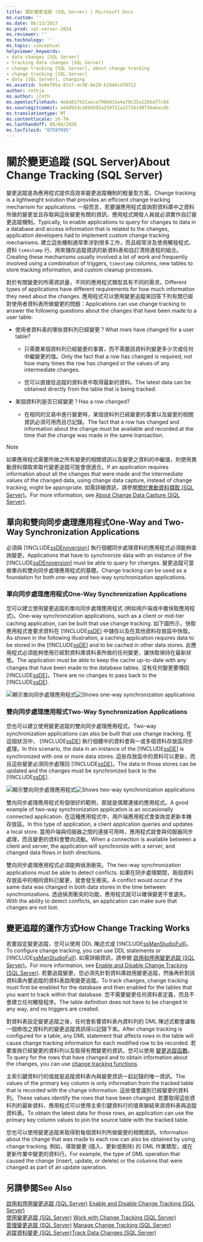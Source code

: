 ```yaml
---
title: 關於變更追蹤 (SQL Server) | Microsoft Docs
ms.custom: ''
ms.date: 06/13/2017
ms.prod: sql-server-2014
ms.reviewer: ''
ms.technology: ''
ms.topic: conceptual
helpviewer_keywords:
- data changes [SQL Server]
- tracking data changes [SQL Server]
- change tracking [SQL Server], about change tracking
- change tracking [SQL Server]
- data [SQL Server], changing
ms.assetid: 5e0ef05a-8317-4c98-be20-b19d4cd78f12
author: rothja
ms.author: jroth
ms.openlocfilehash: 4e8a817421aeca7906d31e4a70c25a12b6af7c0d
ms.sourcegitcommit: ad4d92dce894592a259721a1571b1d8736abacdb
ms.translationtype: MT
ms.contentlocale: zh-TW
ms.lasthandoff: 08/04/2020
ms.locfileid: "87597695"
---
```

# <a name="about-change-tracking-sql-server"></a><span data-ttu-id="99471-102">關於變更追蹤 (SQL Server)</span><span class="sxs-lookup"><span data-stu-id="99471-102">About Change Tracking (SQL Server)</span></span>
  <span data-ttu-id="99471-103">變更追蹤是為應用程式提供高效率變更追蹤機制的輕量型方案。</span><span class="sxs-lookup"><span data-stu-id="99471-103">Change tracking is a lightweight solution that provides an efficient change tracking mechanism for applications.</span></span> <span data-ttu-id="99471-104">一般而言，若要讓應用程式查詢對資料庫中之資料所做的變更並且存取與這些變更有關的資訊，應用程式開發人員就必須實作自訂變更追蹤機制。</span><span class="sxs-lookup"><span data-stu-id="99471-104">Typically, to enable applications to query for changes to data in a database and access information that is related to the changes, application developers had to implement custom change tracking mechanisms.</span></span> <span data-ttu-id="99471-105">建立這些機制通常牽涉到很多工作，而且經常涉及使用觸發程式、資料 `timestamp` 行、用來儲存追蹤資訊的新資料表和自訂清除進程的組合。</span><span class="sxs-lookup"><span data-stu-id="99471-105">Creating these mechanisms usually involved a lot of work and frequently involved using a combination of triggers, `timestamp` columns, new tables to store tracking information, and custom cleanup processes.</span></span>  
  
 <span data-ttu-id="99471-106">對於有關變更的所需資訊量，不同的應用程式類型具有不同的需求。</span><span class="sxs-lookup"><span data-stu-id="99471-106">Different types of applications have different requirements for how much information they need about the changes.</span></span> <span data-ttu-id="99471-107">應用程式可以使用變更追蹤來回答下列有關已經對使用者資料表所做變更的問題：</span><span class="sxs-lookup"><span data-stu-id="99471-107">Applications can use change tracking to answer the following questions about the changes that have been made to a user table:</span></span>  
  
-   <span data-ttu-id="99471-108">使用者資料表的哪些資料列已經變更？</span><span class="sxs-lookup"><span data-stu-id="99471-108">What rows have changed for a user table?</span></span>  
  
    -   <span data-ttu-id="99471-109">只需要某個資料列已經變更的事實，而不需要該資料列變更多少次或任何中繼變更的值。</span><span class="sxs-lookup"><span data-stu-id="99471-109">Only the fact that a row has changed is required, not how many times the row has changed or the values of any intermediate changes.</span></span>  
  
    -   <span data-ttu-id="99471-110">您可以直接從追蹤的資料表中取得最新的資料。</span><span class="sxs-lookup"><span data-stu-id="99471-110">The latest data can be obtained directly from the table that is being tracked.</span></span>  
  
-   <span data-ttu-id="99471-111">某個資料列是否已經變更？</span><span class="sxs-lookup"><span data-stu-id="99471-111">Has a row changed?</span></span>  
  
    -   <span data-ttu-id="99471-112">在相同的交易中進行變更時，某個資料列已經變更的事實以及變更的相關資訊必須可用而且已記錄。</span><span class="sxs-lookup"><span data-stu-id="99471-112">The fact that a row has changed and information about the change must be available and recorded at the time that the change was made in the same transaction.</span></span>  
  
> [!NOTE]  
>  <span data-ttu-id="99471-113">如果應用程式需要所做之所有變更的相關資訊以及變更之資料的中繼值，則使用異動資料擷取來取代變更追蹤可能會很適合。</span><span class="sxs-lookup"><span data-stu-id="99471-113">If an application requires information about all the changes that were made and the intermediate values of the changed data, using change data capture, instead of change tracking, might be appropriate.</span></span> <span data-ttu-id="99471-114">如需詳細資訊，請參閱[關於異動資料擷取 &#40;SQL Server&#41;](../track-changes/about-change-data-capture-sql-server.md)。</span><span class="sxs-lookup"><span data-stu-id="99471-114">For more information, see [About Change Data Capture &#40;SQL Server&#41;](../track-changes/about-change-data-capture-sql-server.md).</span></span>  
  
## <a name="one-way-and-two-way-synchronization-applications"></a><span data-ttu-id="99471-115">單向和雙向同步處理應用程式</span><span class="sxs-lookup"><span data-stu-id="99471-115">One-Way and Two-Way Synchronization Applications</span></span>  
 <span data-ttu-id="99471-116">必須與 [!INCLUDE[ssDEnoversion](../../includes/ssdenoversion-md.md)] 執行個體同步處理資料的應用程式必須能夠查詢變更。</span><span class="sxs-lookup"><span data-stu-id="99471-116">Applications that have to synchronize data with an instance of the [!INCLUDE[ssDEnoversion](../../includes/ssdenoversion-md.md)] must be able to query for changes.</span></span> <span data-ttu-id="99471-117">變更追蹤可當做單向和雙向同步處理應用程式的基礎。</span><span class="sxs-lookup"><span data-stu-id="99471-117">Change tracking can be used as a foundation for both one-way and two-way synchronization applications.</span></span>  
  
### <a name="one-way-synchronization-applications"></a><span data-ttu-id="99471-118">單向同步處理應用程式</span><span class="sxs-lookup"><span data-stu-id="99471-118">One-Way Synchronization Applications</span></span>  
 <span data-ttu-id="99471-119">您可以建立使用變更追蹤的單向同步處理應用程式 (例如用戶端或中層快取應用程式)。</span><span class="sxs-lookup"><span data-stu-id="99471-119">One-way synchronization applications, such as a client or mid-tier caching application, can be built that use change tracking.</span></span> <span data-ttu-id="99471-120">如下圖所示，快取應用程式會要求資料在 [!INCLUDE[ssDE](../../includes/ssde-md.md)] 中儲存以及在其他資料存放區中快取。</span><span class="sxs-lookup"><span data-stu-id="99471-120">As shown in the following illustration, a caching application requires data to be stored in the [!INCLUDE[ssDE](../../includes/ssde-md.md)] and to be cached in other data stores.</span></span> <span data-ttu-id="99471-121">此應用程式必須能夠使用已經對資料庫資料表所做的任何變更，讓快取保持在最新狀態。</span><span class="sxs-lookup"><span data-stu-id="99471-121">The application must be able to keep the cache up-to-date with any changes that have been made to the database tables.</span></span> <span data-ttu-id="99471-122">沒有任何變更要傳回 [!INCLUDE[ssDE](../../includes/ssde-md.md)]。</span><span class="sxs-lookup"><span data-stu-id="99471-122">There are no changes to pass back to the [!INCLUDE[ssDE](../../includes/ssde-md.md)].</span></span>  
  
 <span data-ttu-id="99471-123">![顯示單向同步處理應用程式](../../database-engine/media/one-waysync.gif "顯示單向同步處理應用程式")</span><span class="sxs-lookup"><span data-stu-id="99471-123">![Shows one-way synchronization applications](../../database-engine/media/one-waysync.gif "Shows one-way synchronization applications")</span></span>  
  
### <a name="two-way-synchronization-applications"></a><span data-ttu-id="99471-124">雙向同步處理應用程式</span><span class="sxs-lookup"><span data-stu-id="99471-124">Two-Way Synchronization Applications</span></span>  
 <span data-ttu-id="99471-125">您也可以建立使用變更追蹤的雙向同步處理應用程式。</span><span class="sxs-lookup"><span data-stu-id="99471-125">Two-way synchronization applications can also be built that use change tracking.</span></span> <span data-ttu-id="99471-126">在這個狀況中， [!INCLUDE[ssDE](../../includes/ssde-md.md)] 執行個體中的資料會與一或多個資料存放區同步處理。</span><span class="sxs-lookup"><span data-stu-id="99471-126">In this scenario, the data in an instance of the [!INCLUDE[ssDE](../../includes/ssde-md.md)] is synchronized with one or more data stores.</span></span> <span data-ttu-id="99471-127">這些存放區中的資料可以更新，而且這些變更必須同步處理回 [!INCLUDE[ssDE](../../includes/ssde-md.md)]。</span><span class="sxs-lookup"><span data-stu-id="99471-127">The data in those stores can be updated and the changes must be synchronized back to the [!INCLUDE[ssDE](../../includes/ssde-md.md)].</span></span>  
  
 <span data-ttu-id="99471-128">![顯示雙向同步處理應用程式](../../database-engine/media/two-waysync.gif "顯示雙向同步處理應用程式")</span><span class="sxs-lookup"><span data-stu-id="99471-128">![Shows two-way synchronization applications](../../database-engine/media/two-waysync.gif "Shows two-way synchronization applications")</span></span>  
  
 <span data-ttu-id="99471-129">雙向同步處理應用程式有個很好的範例，那就是偶爾連接的應用程式。</span><span class="sxs-lookup"><span data-stu-id="99471-129">A good example of two-way synchronization application is an occasionally connected application.</span></span> <span data-ttu-id="99471-130">在這種應用程式中，用戶端應用程式會查詢並更新本機存放區。</span><span class="sxs-lookup"><span data-stu-id="99471-130">In this type of application, a client application queries and updates a local store.</span></span> <span data-ttu-id="99471-131">當用戶端與伺服器之間的連接可用時，應用程式就會與伺服器同步處理，而且變更的資料會雙向流動。</span><span class="sxs-lookup"><span data-stu-id="99471-131">When a connection is available between a client and server, the application will synchronize with a server, and changed data flows in both directions.</span></span>  
  
 <span data-ttu-id="99471-132">雙向同步處理應用程式必須能夠偵測衝突。</span><span class="sxs-lookup"><span data-stu-id="99471-132">The two-way synchronization applications must be able to detect conflicts.</span></span> <span data-ttu-id="99471-133">如果在同步處理期間，兩個資料存放區中的相同資料已變更，就會發生衝突。</span><span class="sxs-lookup"><span data-stu-id="99471-133">A conflict would occur if the same data was changed in both data stores in the time between synchronizations.</span></span> <span data-ttu-id="99471-134">透過偵測衝突的功能，應用程式就可以確保變更不會遺失。</span><span class="sxs-lookup"><span data-stu-id="99471-134">With the ability to detect conflicts, an application can make sure that changes are not lost.</span></span>  
  
## <a name="how-change-tracking-works"></a><span data-ttu-id="99471-135">變更追蹤的運作方式</span><span class="sxs-lookup"><span data-stu-id="99471-135">How Change Tracking Works</span></span>  
 <span data-ttu-id="99471-136">若要設定變更追蹤，您可以使用 DDL 陳述式或 [!INCLUDE[ssManStudioFull](../../includes/ssmanstudiofull-md.md)]。</span><span class="sxs-lookup"><span data-stu-id="99471-136">To configure change tracking, you can use DDL statements or [!INCLUDE[ssManStudioFull](../../includes/ssmanstudiofull-md.md)].</span></span> <span data-ttu-id="99471-137">如需詳細資訊，請參閱 [啟用和停用變更追蹤 &#40;SQL Server&#41;](../track-changes/enable-and-disable-change-tracking-sql-server.md)。</span><span class="sxs-lookup"><span data-stu-id="99471-137">For more information, see [Enable and Disable Change Tracking &#40;SQL Server&#41;](../track-changes/enable-and-disable-change-tracking-sql-server.md).</span></span> <span data-ttu-id="99471-138">若要追蹤變更，您必須先針對資料庫啟用變更追蹤，然後再針對該資料庫內要追蹤的資料表啟用變更追蹤。</span><span class="sxs-lookup"><span data-stu-id="99471-138">To track changes, change tracking must first be enabled for the database and then enabled for the tables that you want to track within that database.</span></span> <span data-ttu-id="99471-139">您不需要變更任何資料表定義，而且不會建立任何觸發程序。</span><span class="sxs-lookup"><span data-stu-id="99471-139">The table definition does not have to be changed in any way, and no triggers are created.</span></span>  
  
 <span data-ttu-id="99471-140">對資料表設定變更追蹤之後，任何會影響資料表內資料列的 DML 陳述式都會讓每一個修改之資料列的變更追蹤資訊得以記錄下來。</span><span class="sxs-lookup"><span data-stu-id="99471-140">After change tracking is configured for a table, any DML statement that affects rows in the table will cause change tracking information for each modified row to be recorded.</span></span> <span data-ttu-id="99471-141">若要查詢已經變更的資料列以及取得有關變更的資訊，您可以使用 [變更追蹤函數](/sql/relational-databases/system-functions/change-tracking-functions-transact-sql)。</span><span class="sxs-lookup"><span data-stu-id="99471-141">To query for the rows that have changed and to obtain information about the changes, you can use [change tracking functions](/sql/relational-databases/system-functions/change-tracking-functions-transact-sql).</span></span>  
  
 <span data-ttu-id="99471-142">主索引鍵資料行的值就是追蹤資料表內與變更資訊一起記錄的唯一資訊。</span><span class="sxs-lookup"><span data-stu-id="99471-142">The values of the primary key column is only information from the tracked table that is recorded with the change information.</span></span> <span data-ttu-id="99471-143">這些值會識別已經變更的資料列。</span><span class="sxs-lookup"><span data-stu-id="99471-143">These values identify the rows that have been changed.</span></span> <span data-ttu-id="99471-144">若要取得這些資料列的最新資料，應用程式可以使用主索引鍵資料行的值來聯結來源資料表與追蹤資料表。</span><span class="sxs-lookup"><span data-stu-id="99471-144">To obtain the latest data for those rows, an application can use the primary key column values to join the source table with the tracked table.</span></span>  
  
 <span data-ttu-id="99471-145">您也可以使用變更追蹤來取得對每個資料列所做變更的相關資訊。</span><span class="sxs-lookup"><span data-stu-id="99471-145">Information about the change that was made to each row can also be obtained by using change tracking.</span></span> <span data-ttu-id="99471-146">例如，導致變更 (插入、更新或刪除) 的 DML 作業類型，或在更新作業中變更的資料行。</span><span class="sxs-lookup"><span data-stu-id="99471-146">For example, the type of DML operation that caused the change (insert, update, or delete) or the columns that were changed as part of an update operation.</span></span>  
  
## <a name="see-also"></a><span data-ttu-id="99471-147">另請參閱</span><span class="sxs-lookup"><span data-stu-id="99471-147">See Also</span></span>  
 <span data-ttu-id="99471-148">[啟用和停用變更追蹤 &#40;SQL Server&#41;](../track-changes/enable-and-disable-change-tracking-sql-server.md) </span><span class="sxs-lookup"><span data-stu-id="99471-148">[Enable and Disable Change Tracking &#40;SQL Server&#41;](../track-changes/enable-and-disable-change-tracking-sql-server.md) </span></span>  
 <span data-ttu-id="99471-149">[使用變更追蹤 &#40;SQL Server&#41;](../track-changes/work-with-change-tracking-sql-server.md) </span><span class="sxs-lookup"><span data-stu-id="99471-149">[Work with Change Tracking &#40;SQL Server&#41;](../track-changes/work-with-change-tracking-sql-server.md) </span></span>  
 <span data-ttu-id="99471-150">[管理變更追蹤 &#40;SQL Server&#41;](../track-changes/manage-change-tracking-sql-server.md) </span><span class="sxs-lookup"><span data-stu-id="99471-150">[Manage Change Tracking &#40;SQL Server&#41;](../track-changes/manage-change-tracking-sql-server.md) </span></span>  
 [<span data-ttu-id="99471-151">追蹤資料變更 &#40;SQL Server&#41;</span><span class="sxs-lookup"><span data-stu-id="99471-151">Track Data Changes &#40;SQL Server&#41;</span></span>](../track-changes/track-data-changes-sql-server.md)  
  
  
